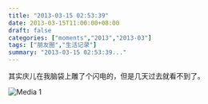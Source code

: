 ```yaml
---
title: "2013-03-15 02:53:39"
date: 2013-03-15T11:00:00+08:00
draft: false
categories: ["moments","2013","2013-03"]
tags: ["朋友圈","生活记录"]
summary: "2013-03-15 02:53:39..."
---
```


其实庆儿在我脑袋上雕了个闪电的，但是几天过去就看不到了。

![Media 1](/Moments/photos/2013-03-15/201303150253390.jpg)
